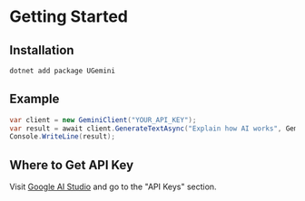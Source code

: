 # Getting Started

## Installation

```bash
dotnet add package UGemini
```

## Example

```csharp
var client = new GeminiClient("YOUR_API_KEY");
var result = await client.GenerateTextAsync("Explain how AI works", GeminiModel.Gemini15Pro);
Console.WriteLine(result);
```

## Where to Get API Key

Visit [Google AI Studio](https://aistudio.google.com) and go to the "API Keys" section.